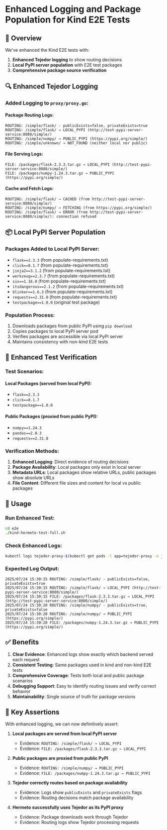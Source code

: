 # Enhanced Logging and Package Population for Kind E2E Tests

## 🎯 Overview

We've enhanced the Kind E2E tests with:
1. **Enhanced Tejedor logging** to show routing decisions
2. **Local PyPI server population** with E2E test packages
3. **Comprehensive package source verification**

## 🔍 Enhanced Tejedor Logging

### Added Logging to `proxy/proxy.go`:

#### Package Routing Logs:
```
ROUTING: /simple/flask/ - publicExists=false, privateExists=true
ROUTING: /simple/flask/ → LOCAL_PYPI (http://test-pypi-server-service:8080/simple/)
ROUTING: /simple/numpy/ → PUBLIC_PYPI (https://pypi.org/simple/)
ROUTING: /simple/unknown/ → NOT_FOUND (neither local nor public)
```

#### File Serving Logs:
```
FILE: /packages/flask-2.3.3.tar.gz → LOCAL_PYPI (http://test-pypi-server-service:8080/simple/)
FILE: /packages/numpy-1.24.3.tar.gz → PUBLIC_PYPI (https://pypi.org/simple/)
```

#### Cache and Fetch Logs:
```
ROUTING: /simple/flask/ → CACHED (from http://test-pypi-server-service:8080/simple/)
ROUTING: /simple/numpy/ → FETCHING (from https://pypi.org/simple/)
ROUTING: /simple/flask/ → ERROR (from http://test-pypi-server-service:8080/simple/): connection refused
```

## 📦 Local PyPI Server Population

### Packages Added to Local PyPI Server:
- `flask==2.3.3` (from populate-requirements.txt)
- `click==8.1.7` (from populate-requirements.txt)
- `jinja2==3.1.2` (from populate-requirements.txt)
- `werkzeug==2.3.7` (from populate-requirements.txt)
- `six==1.16.0` (from populate-requirements.txt)
- `itsdangerous==2.1.2` (from populate-requirements.txt)
- `blinker==1.6.3` (from populate-requirements.txt)
- `requests==2.31.0` (from populate-requirements.txt)
- `testpackage==1.0.0` (original test package)

### Population Process:
1. Downloads packages from public PyPI using `pip download`
2. Copies packages to local PyPI server pod
3. Verifies packages are accessible via local PyPI server
4. Maintains consistency with non-kind E2E tests

## 🧪 Enhanced Test Verification

### Test Scenarios:

#### Local Packages (served from local PyPI):
- `flask==2.3.3`
- `click==8.1.7`
- `testpackage==1.0.0`

#### Public Packages (proxied from public PyPI):
- `numpy==1.24.3`
- `pandas==2.0.3`
- `requests==2.31.0`

### Verification Methods:

1. **Enhanced Logging**: Direct evidence of routing decisions
2. **Package Availability**: Local packages only exist in local server
3. **Metadata URLs**: Local packages show relative URLs, public packages show absolute URLs
4. **File Content**: Different file sizes and content for local vs public packages

## 🚀 Usage

### Run Enhanced Test:
```bash
cd e2e
./kind-hermeto-test-full.sh
```

### Check Enhanced Logs:
```bash
kubectl logs tejedor-proxy-$(kubectl get pods -l app=tejedor-proxy -o jsonpath='{.items[0].metadata.name}') --tail=50
```

### Expected Log Output:
```
2025/07/24 15:30:15 ROUTING: /simple/flask/ - publicExists=false, privateExists=true
2025/07/24 15:30:15 ROUTING: /simple/flask/ → LOCAL_PYPI (http://test-pypi-server-service:8080/simple/)
2025/07/24 15:30:15 FILE: /packages/flask-2.3.3.tar.gz → LOCAL_PYPI (http://test-pypi-server-service:8080/simple/)
2025/07/24 15:30:20 ROUTING: /simple/numpy/ - publicExists=true, privateExists=false
2025/07/24 15:30:20 ROUTING: /simple/numpy/ → PUBLIC_PYPI (https://pypi.org/simple/)
2025/07/24 15:30:20 FILE: /packages/numpy-1.24.3.tar.gz → PUBLIC_PYPI (https://pypi.org/simple/)
```

## ✅ Benefits

1. **Clear Evidence**: Enhanced logs show exactly which backend served each request
2. **Consistent Testing**: Same packages used in kind and non-kind E2E tests
3. **Comprehensive Coverage**: Tests both local and public package scenarios
4. **Debugging Support**: Easy to identify routing issues and verify correct behavior
5. **Maintainability**: Single source of truth for package versions

## 🎯 Key Assertions

With enhanced logging, we can now definitively assert:

1. **Local packages are served from local PyPI server**
   - Evidence: `ROUTING: /simple/flask/ → LOCAL_PYPI`
   - Evidence: `FILE: /packages/flask-2.3.3.tar.gz → LOCAL_PYPI`

2. **Public packages are proxied from public PyPI**
   - Evidence: `ROUTING: /simple/numpy/ → PUBLIC_PYPI`
   - Evidence: `FILE: /packages/numpy-1.24.3.tar.gz → PUBLIC_PYPI`

3. **Tejedor correctly routes based on package availability**
   - Evidence: Logs show `publicExists` and `privateExists` flags
   - Evidence: Routing decisions match package availability

4. **Hermeto successfully uses Tejedor as its PyPI proxy**
   - Evidence: Package downloads work through Tejedor
   - Evidence: Routing logs show Tejedor processing requests 